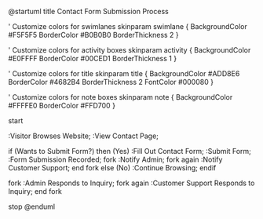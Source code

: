 @startuml
title Contact Form Submission Process

' Customize colors for swimlanes
skinparam swimlane {
  BackgroundColor #F5F5F5
  BorderColor #B0B0B0
  BorderThickness 2
}

' Customize colors for activity boxes
skinparam activity {
  BackgroundColor #E0FFFF
  BorderColor #00CED1
  BorderThickness 1
}

' Customize colors for title
skinparam title {
  BackgroundColor #ADD8E6
  BorderColor #4682B4
  BorderThickness 2
  FontColor #000080
}

' Customize colors for note boxes
skinparam note {
  BackgroundColor #FFFFE0
  BorderColor #FFD700
}

start

:Visitor Browses Website;
:View Contact Page;

if (Wants to Submit Form?) then (Yes)
    :Fill Out Contact Form;
    :Submit Form;
    :Form Submission Recorded;
    fork
        :Notify Admin;
    fork again
        :Notify Customer Support;
    end fork
else (No)
    :Continue Browsing;
endif

fork
    :Admin Responds to Inquiry;
fork again
    :Customer Support Responds to Inquiry;
end fork

stop
@enduml
